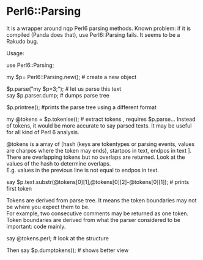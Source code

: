 Perl6::Parsing
==============


It is a wrapper around nqp Perl6 parsing methods.
Known problem: if it is compiled (Panda does that), use Perl6::Parsing fails. It seems to be a Rakudo bug.

Usage:


use Perl6::Parsing;


my $p=  Perl6::Parsing.new(); # create a new object

$p.parse("my \$p=3;");  # let us parse this text <br> 
say $p.parser.dump; # dumps parse tree 

$p.printree(); #prints the parse tree using a different format

my @tokens = $p.tokenise(); # extract tokens , requires $p.parse...
Instead of tokens, it would be more accurate to say parsed texts. It may be useful for all kind of Perl 6 analysis.

@tokens is a array of [hash (keys are tokentypes or parsing events, values are charpos where the token may ends), startpos in text, endpos in text ].
There are overlapping tokens but no overlaps are returned. Look at the values of the hash to determine overlaps. <br>
E.g. values in the previous line is not equal to endpos in text.

say $p.text.substr(@tokens[0][1],@tokens[0][2]-@tokens[0][1]); # prints first token


Tokens are derived from parse tree. It means the token boundaries may not be where you expect them to be. <br> 
For example, two consecutive comments may be returned as one token. Token boundaries are derived from what the parser considered to be important: code mainly.

say @tokens.perl; # look at the structure

Then say $p.dumptokens(); # shows better view
